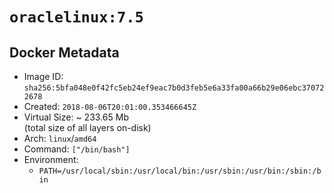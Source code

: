 # `oraclelinux:7.5`

## Docker Metadata

- Image ID: `sha256:5bfa048e0f42fc5eb24ef9eac7b0d3feb5e6a33fa00a66b29e06ebc370722678`
- Created: `2018-08-06T20:01:00.353466645Z`
- Virtual Size: ~ 233.65 Mb  
  (total size of all layers on-disk)
- Arch: `linux`/`amd64`
- Command: `["/bin/bash"]`
- Environment:
  - `PATH=/usr/local/sbin:/usr/local/bin:/usr/sbin:/usr/bin:/sbin:/bin`
